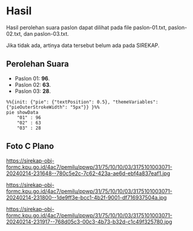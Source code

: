 # Hasil

Hasil perolehan suara paslon dapat dilihat pada file paslon-01.txt, paslon-02.txt, dan paslon-03.txt.

Jika tidak ada, artinya data tersebut belum ada pada SIREKAP.

## Perolehan Suara

 * Paslon 01: **96**.
 * Paslon 02: **63**.
 * Paslon 03: **28**.

```mermaid
%%{init: {"pie": {"textPosition": 0.5}, "themeVariables": {"pieOuterStrokeWidth": "5px"}} }%%
pie showData
    "01" : 96
    "02" : 63
    "03" : 28
```
## Foto C Plano

https://sirekap-obj-formc.kpu.go.id/4ac7/pemilu/ppwp/31/75/10/10/03/3175101003071-20240214-231648--780c5e2c-7c62-423a-ae6d-ebf4a837eaf1.jpg

https://sirekap-obj-formc.kpu.go.id/4ac7/pemilu/ppwp/31/75/10/10/03/3175101003071-20240214-231800--1de9ff3e-bcc1-4b2f-9001-df716937504a.jpg

https://sirekap-obj-formc.kpu.go.id/4ac7/pemilu/ppwp/31/75/10/10/03/3175101003071-20240214-231917--768d05c3-00c3-4b73-b32d-c1c49f325780.jpg
